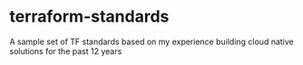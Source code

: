 # terraform-standards
A sample set of TF standards based on my experience building cloud native solutions for the past 12 years
